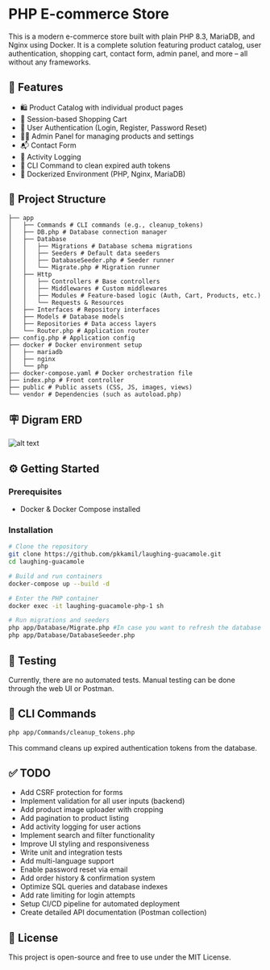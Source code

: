 # PHP E-commerce Store

This is a modern e-commerce store built with plain PHP 8.3, MariaDB, and Nginx using Docker. It is a complete solution featuring product catalog, user authentication, shopping cart, contact form, admin panel, and more – all without any frameworks.

## 🚀 Features

- 🛍️ Product Catalog with individual product pages
- 🛒 Session-based Shopping Cart
- 🔐 User Authentication (Login, Register, Password Reset)
- 🧑‍💼 Admin Panel for managing products and settings
- 📬 Contact Form
- 🧾 Activity Logging
- 🧹 CLI Command to clean expired auth tokens
- 🐳 Dockerized Environment (PHP, Nginx, MariaDB)

## 📁 Project Structure
```text
├── app
│   ├── Commands # CLI commands (e.g., cleanup_tokens)
│   ├── DB.php # Database connection manager
│   ├── Database
│   │   ├── Migrations # Database schema migrations
│   │   ├── Seeders # Default data seeders
│   │   ├── DatabaseSeeder.php # Seeder runner
│   │   └── Migrate.php # Migration runner
│   ├── Http
│   │   ├── Controllers # Base controllers
│   │   ├── Middlewares # Custom middlewares
│   │   ├── Modules # Feature-based logic (Auth, Cart, Products, etc.)
│   │   └── Requests & Resources
│   ├── Interfaces # Repository interfaces
│   ├── Models # Database models
│   ├── Repositories # Data access layers
│   └── Router.php # Application router
├── config.php # Application config
├── docker # Docker environment setup
│   ├── mariadb
│   ├── nginx
│   └── php
├── docker-compose.yaml # Docker orchestration file
├── index.php # Front controller
├── public # Public assets (CSS, JS, images, views)
└── vendor # Dependencies (such as autoload.php)
```

## 🪧 Digram ERD
![alt text](image.png)

## ⚙️ Getting Started

### Prerequisites

- Docker & Docker Compose installed

### Installation

```bash
# Clone the repository
git clone https://github.com/pkkamil/laughing-guacamole.git
cd laughing-guacamole

# Build and run containers
docker-compose up --build -d

# Enter the PHP container
docker exec -it laughing-guacamole-php-1 sh 

# Run migrations and seeders
php app/Database/Migrate.php #In case you want to refresh the database add --fresh flag
php app/Database/DatabaseSeeder.php
```
## 🧪 Testing
Currently, there are no automated tests. Manual testing can be done through the web UI or Postman.

## 🧼 CLI Commands
```bash
php app/Commands/cleanup_tokens.php
```
This command cleans up expired authentication tokens from the database.

## ✅ TODO
- Add CSRF protection for forms
- Implement validation for all user inputs (backend)
- Add product image uploader with cropping
- Add pagination to product listing
- Add activity logging for user actions
- Implement search and filter functionality
- Improve UI styling and responsiveness
- Write unit and integration tests
- Add multi-language support
- Enable password reset via email
- Add order history & confirmation system
- Optimize SQL queries and database indexes
- Add rate limiting for login attempts
- Setup CI/CD pipeline for automated deployment
- Create detailed API documentation (Postman collection)

## 📝 License
This project is open-source and free to use under the MIT License.